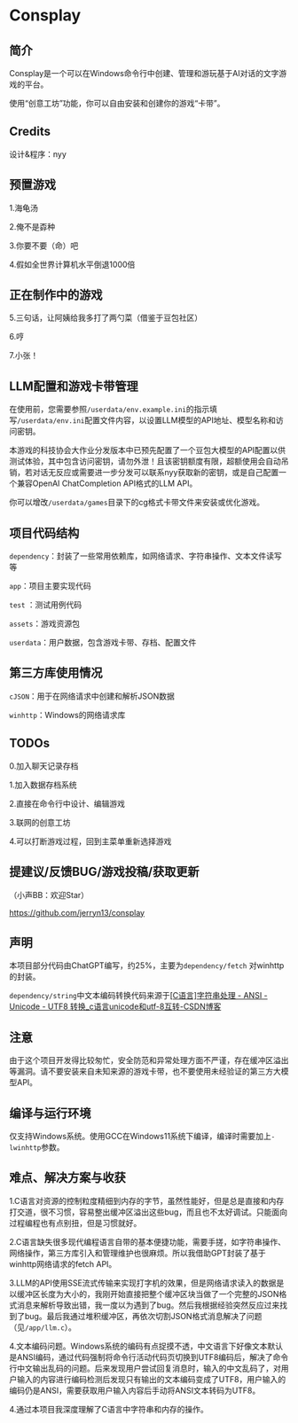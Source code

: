 # Consplay

## 简介

Consplay是一个可以在Windows命令行中创建、管理和游玩基于AI对话的文字游戏的平台。

使用“创意工坊”功能，你可以自由安装和创建你的游戏“卡带”。

## Credits

设计&程序：nyy

## 预置游戏

1.海龟汤

2.俺不是孬种

3.你要不要（命）吧

4.假如全世界计算机水平倒退1000倍

## 正在制作中的游戏

5.三句话，让阿姨给我多打了两勺菜（借鉴于豆包社区）

6.哼

7.小张！

## LLM配置和游戏卡带管理

在使用前，您需要参照`/userdata/env.example.ini`的指示填写`/userdata/env.ini`配置文件内容，以设置LLM模型的API地址、模型名称和访问密钥。

本游戏的科技协会大作业分发版本中已预先配置了一个豆包大模型的API配置以供测试体验，其中包含访问密钥，请勿外泄！且该密钥额度有限，超额使用会自动吊销，若对话无反应或需要进一步分发可以联系nyy获取新的密钥，或是自己配置一个兼容OpenAI ChatCompletion API格式的LLM API。

你可以增改`/userdata/games`目录下的cg格式卡带文件来安装或优化游戏。

## 项目代码结构

`dependency`：封装了一些常用依赖库，如网络请求、字符串操作、文本文件读写等

`app`：项目主要实现代码

`test` ：测试用例代码

`assets`：游戏资源包

`userdata`：用户数据，包含游戏卡带、存档、配置文件

## 第三方库使用情况

`cJSON`：用于在网络请求中创建和解析JSON数据

`winhttp`：Windows的网络请求库

## TODOs

0.加入聊天记录存档

1.加入数据存档系统

2.直接在命令行中设计、编辑游戏

3.联网的创意工坊

4.可以打断游戏过程，回到主菜单重新选择游戏

## 提建议/反馈BUG/游戏投稿/获取更新

（小声BB：欢迎Star）

https://github.com/jerryn13/consplay

## 声明

本项目部分代码由ChatGPT编写，约25%，主要为`dependency/fetch` 对winhttp的封装。

`dependency/string`中文本编码转换代码来源于[[C语言]字符串处理 - ANSI - Unicode - UTF8 转换_c语言unicode和utf-8互转-CSDN博客](https://blog.csdn.net/sime507/article/details/8587439)

## 注意

由于这个项目开发得比较匆忙，安全防范和异常处理方面不严谨，存在缓冲区溢出等漏洞。请不要安装来自未知来源的游戏卡带，也不要使用未经验证的第三方大模型API。

## 编译与运行环境

仅支持Windows系统。使用GCC在Windows11系统下编译，编译时需要加上`-lwinhttp`参数。

## 难点、解决方案与收获

1.C语言对资源的控制粒度精细到内存的字节，虽然性能好，但是总是直接和内存打交道，很不习惯，容易整出缓冲区溢出这些bug，而且也不太好调试。只能面向过程编程也有点别扭，但是习惯就好。

2.C语言缺失很多现代编程语言自带的基本便捷功能，需要手搓，如字符串操作、网络操作，第三方库引入和管理维护也很麻烦。所以我借助GPT封装了基于winhttp网络请求的fetch API。

3.LLM的API使用SSE流式传输来实现打字机的效果，但是网络请求读入的数据是以缓冲区长度为大小的，我刚开始直接把整个缓冲区块当做了一个完整的JSON格式消息来解析导致出错，我一度以为遇到了bug。然后我根据经验突然反应过来找到了bug。最后我通过堆积缓冲区，再依次切割JSON格式消息解决了问题（见`/app/llm.c`）。

4.文本编码问题。Windows系统的编码有点捉摸不透，中文语言下好像文本默认是ANSI编码，通过代码强制将命令行活动代码页切换到UTF8编码后，解决了命令行中文输出乱码的问题。后来发现用户尝试回复消息时，输入的中文乱码了，对用户输入的内容进行编码检测后发现只有输出的文本编码变成了UTF8，用户输入的编码仍是ANSI，需要获取用户输入内容后手动将ANSI文本转码为UTF8。

4.通过本项目我深度理解了C语言中字符串和内存的操作。